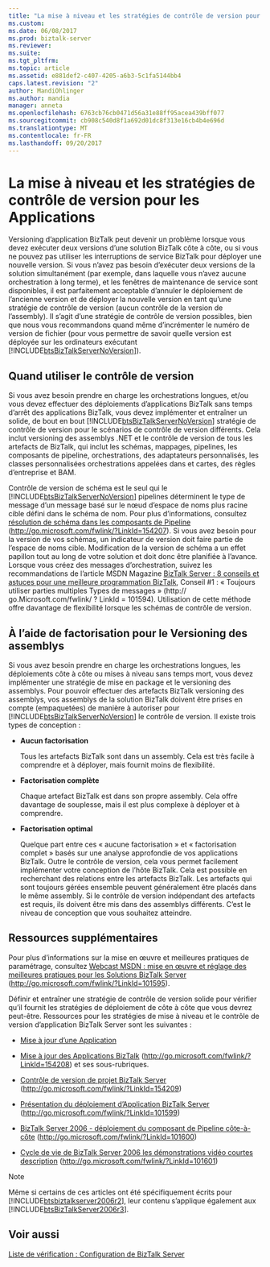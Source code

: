 ```yaml
---
title: "La mise à niveau et les stratégies de contrôle de version pour les Applications | Documents Microsoft"
ms.custom: 
ms.date: 06/08/2017
ms.prod: biztalk-server
ms.reviewer: 
ms.suite: 
ms.tgt_pltfrm: 
ms.topic: article
ms.assetid: e881def2-c407-4205-a6b3-5c1fa5144bb4
caps.latest.revision: "2"
author: MandiOhlinger
ms.author: mandia
manager: anneta
ms.openlocfilehash: 6763cb76cb0471d56a31e88ff95acea439bff077
ms.sourcegitcommit: cb908c540d8f1a692d01dc8f313e16cb4b4e696d
ms.translationtype: MT
ms.contentlocale: fr-FR
ms.lasthandoff: 09/20/2017
---
```

# <a name="upgrading-and-versioning-strategies-for-applications"></a>La mise à niveau et les stratégies de contrôle de version pour les Applications
Versioning d’application BizTalk peut devenir un problème lorsque vous devez exécuter deux versions d’une solution BizTalk côte à côte, ou si vous ne pouvez pas utiliser les interruptions de service BizTalk pour déployer une nouvelle version. Si vous n’avez pas besoin d’exécuter deux versions de la solution simultanément (par exemple, dans laquelle vous n’avez aucune orchestration à long terme), et les fenêtres de maintenance de service sont disponibles, il est parfaitement acceptable d’annuler le déploiement de l’ancienne version et de déployer la nouvelle version en tant qu’une stratégie de contrôle de version (aucun contrôle de la version de l’assembly). Il s’agit d’une stratégie de contrôle de version possibles, bien que nous vous recommandons quand même d’incrémenter le numéro de version de fichier (pour vous permettre de savoir quelle version est déployée sur les ordinateurs exécutant [!INCLUDE[btsBizTalkServerNoVersion](../includes/btsbiztalkservernoversion-md.md)]).  
  
## <a name="when-to-use-versioning"></a>Quand utiliser le contrôle de version  
 Si vous avez besoin prendre en charge les orchestrations longues, et/ou vous devez effectuer des déploiements d’applications BizTalk sans temps d’arrêt des applications BizTalk, vous devez implémenter et entraîner un solide, de bout en bout [!INCLUDE[btsBizTalkServerNoVersion](../includes/btsbiztalkservernoversion-md.md)] stratégie de contrôle de version pour le scénarios de contrôle de version différents. Cela inclut versioning des assemblys .NET et le contrôle de version de tous les artefacts de BizTalk, qui inclut les schémas, mappages, pipelines, les composants de pipeline, orchestrations, des adaptateurs personnalisés, les classes personnalisées orchestrations appelées dans et cartes, des règles d’entreprise et BAM.  
  
 Contrôle de version de schéma est le seul qui le [!INCLUDE[btsBizTalkServerNoVersion](../includes/btsbiztalkservernoversion-md.md)] pipelines déterminent le type de message d’un message basé sur le nœud d’espace de noms plus racine cible défini dans le schéma de nom. Pour plus d’informations, consultez [résolution de schéma dans les composants de Pipeline](http://go.microsoft.com/fwlink/?LinkId=154207) (http://go.microsoft.com/fwlink/?LinkId=154207). Si vous avez besoin pour la version de vos schémas, un indicateur de version doit faire partie de l’espace de noms cible. Modification de la version de schéma a un effet papillon tout au long de votre solution et doit donc être planifiée à l’avance. Lorsque vous créez des messages d’orchestration, suivez les recommandations de l’article MSDN Magazine [BizTalk Server : 8 conseils et astuces pour une meilleure programmation BizTalk](http://go.microsoft.com/fwlink/?LinkId=101594), Conseil #1 : « Toujours utiliser parties multiples Types de messages » (http:// go.Microsoft.com/fwlink/ ? LinkId = 101594). Utilisation de cette méthode offre davantage de flexibilité lorsque les schémas de contrôle de version.  
  
## <a name="using-factoring-for-assembly-versioning"></a>À l’aide de factorisation pour le Versioning des assemblys  
 Si vous avez besoin prendre en charge les orchestrations longues, les déploiements côte à côte ou mises à niveau sans temps mort, vous devez implémenter une stratégie de mise en package et le versioning des assemblys. Pour pouvoir effectuer des artefacts BizTalk versioning des assemblys, vos assemblys de la solution BizTalk doivent être prises en compte (empaquetées) de manière à autoriser pour [!INCLUDE[btsBizTalkServerNoVersion](../includes/btsbiztalkservernoversion-md.md)] le contrôle de version.  Il existe trois types de conception :  
  
-   **Aucun factorisation**  
  
     Tous les artefacts BizTalk sont dans un assembly. Cela est très facile à comprendre et à déployer, mais fournit moins de flexibilité.  
  
-   **Factorisation complète**  
  
     Chaque artefact BizTalk est dans son propre assembly. Cela offre davantage de souplesse, mais il est plus complexe à déployer et à comprendre.  
  
-   **Factorisation optimal**  
  
     Quelque part entre ces « aucune factorisation » et « factorisation complet » basés sur une analyse approfondie de vos applications BizTalk. Outre le contrôle de version, cela vous permet facilement implémenter votre conception de l’hôte BizTalk. Cela est possible en recherchant des relations entre les artefacts BizTalk. Les artefacts qui sont toujours gérées ensemble peuvent généralement être placés dans le même assembly. Si le contrôle de version indépendant des artefacts est requis, ils doivent être mis dans des assemblys différents. C’est le niveau de conception que vous souhaitez atteindre.  
  
## <a name="additional-resources"></a>Ressources supplémentaires  
 Pour plus d’informations sur la mise en œuvre et meilleures pratiques de paramétrage, consultez [Webcast MSDN : mise en œuvre et réglage des meilleures pratiques pour les Solutions BizTalk Server](http://go.microsoft.com/fwlink/?LinkId=101595) (http://go.microsoft.com/fwlink/?LinkId=101595).  
  
 Définir et entraîner une stratégie de contrôle de version solide pour vérifier qu’il fournit les stratégies de déploiement de côte à côte que vous devrez peut-être. Ressources pour les stratégies de mise à niveau et le contrôle de version d’application BizTalk Server sont les suivantes :  
  
-   [Mise à jour d’une Application](../technical-guides/updating-an-application.md)  
  
-   [Mise à jour des Applications BizTalk](http://go.microsoft.com/fwlink/?LinkId=154208) (http://go.microsoft.com/fwlink/?LinkId=154208) et ses sous-rubriques.  
  
-   [Contrôle de version de projet BizTalk Server](http://go.microsoft.com/fwlink/?LinkId=154209) (http://go.microsoft.com/fwlink/?LinkId=154209)  
  
-   [Présentation du déploiement d’Application BizTalk Server](http://go.microsoft.com/fwlink/?LinkId=101599) (http://go.microsoft.com/fwlink/?LinkId=101599)  
  
-   [BizTalk Server 2006 - déploiement du composant de Pipeline côte-à-côte](http://go.microsoft.com/fwlink/?LinkId=101600) (http://go.microsoft.com/fwlink/?LinkId=101600)  
  
-   [Cycle de vie de BizTalk Server 2006 les démonstrations vidéo courtes description](http://go.microsoft.com/fwlink/?LinkId=101601) (http://go.microsoft.com/fwlink/?LinkId=101601)  
  
> [!NOTE]  
>  Même si certains de ces articles ont été spécifiquement écrits pour [!INCLUDE[btsbiztalkserver2006r2](../includes/btsbiztalkserver2006r2-md.md)], leur contenu s’applique également aux [!INCLUDE[btsBizTalkServer2006r3](../includes/btsbiztalkserver2006r3-md.md)].  
  
## <a name="see-also"></a>Voir aussi  
 [Liste de vérification : Configuration de BizTalk Server](../technical-guides/checklist-configuring-biztalk-server.md)